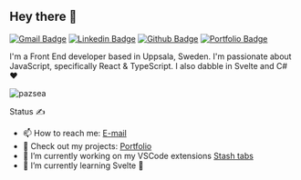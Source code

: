 ## Hey there 👋
[![Gmail Badge](https://img.shields.io/badge/-pazsea.github@gmail.com-c14438?style=flat&logo=Gmail&logoColor=white&link=mailto:pazsea.github@gmail.com)](mailto:pazsea.github@gmail.com) 
[![Linkedin Badge](https://img.shields.io/badge/-patricksjoberg-0072b1?style=flat&logo=Linkedin&logoColor=white&link=https://www.linkedin.com/in/patrick-sjoberg/)](https://www.linkedin.com/in/patrick-sjoberg/) [![Github Badge](https://img.shields.io/badge/-pazsea-grey?style=flat&logo=github&logoColor=white&link=https://github.com/pazsea/)](https://www.github.com/pazsea/) [![Portfolio Badge](https://img.shields.io/badge/portfolio-web-blue?style=flat&link=http://patrick-sjoberg-portfolio.surge.sh//)](http://patrick-sjoberg-portfolio.surge.sh//) <p align='left'>
I'm a Front End developer based in Uppsala, Sweden. I'm passionate about JavaScript, specifically React & TypeScript. I also dabble in Svelte and C# ❤️</p>
<p align=left> <img src=https://komarev.com/ghpvc/?username=pazsea alt=pazsea /> </p>

Status ✍️
- 📫 How to reach me: [E-mail](mailto:pazsea.github@google.com)
- 💼 Check out my projects: [Portfolio](http://patrick-sjoberg-portfolio.surge.sh/)
- 🔭 I’m currently working on my VSCode extensions [Stash tabs](https://marketplace.visualstudio.com/items?itemName=paz1987.stash-tabs)
- 🌱 I’m currently learning Svelte 💖

<!--[![Github stats](https://github-readme-stats.vercel.app/api?username=pazsea&show_icons=true&include_all_commits=true)](https://github.com/pazsea/github-readme-stats)
[![Top Langs](https://github-readme-stats.vercel.app/api/top-langs/?username=pazsea&layout=compact)](https://github.com/pazsea/github-readme-stats) -->
